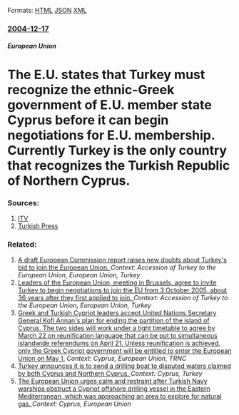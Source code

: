 
Formats: [HTML](/news/2004/12/17/the-e-u-states-that-turkey-must-recognize-the-ethnic-greek-government-of-e-u-member-state-cyprus-before-it-can-begin-negotiations-for-e-u.html)  [JSON](/news/2004/12/17/the-e-u-states-that-turkey-must-recognize-the-ethnic-greek-government-of-e-u-member-state-cyprus-before-it-can-begin-negotiations-for-e-u.json)  [XML](/news/2004/12/17/the-e-u-states-that-turkey-must-recognize-the-ethnic-greek-government-of-e-u-member-state-cyprus-before-it-can-begin-negotiations-for-e-u.xml)  

### [2004-12-17](/news/2004/12/17/index.md)

##### European Union
#  The E.U. states that Turkey must recognize the ethnic-Greek government of E.U. member state Cyprus before it can begin negotiations for E.U. membership. Currently Turkey is the only country that recognizes the Turkish Republic of Northern Cyprus. 




### Sources:

1. [ITV](http://www.itv.com/news/index_1752201.html)
2. [Turkish Press](http://www.turkishpress.com/news.asp?ID=34889)

### Related:

1. [ A draft European Commission report raises new doubts about Turkey's bid to join the European Union. ](/news/2006/11/3/a-draft-european-commission-report-raises-new-doubts-about-turkey-s-bid-to-join-the-european-union.md) _Context: Accession of Turkey to the European Union, European Union, Turkey_
2. [ Leaders of the European Union, meeting in Brussels, agree to invite Turkey to begin negotiations to join the EU from 3 October 2005, about 36 years after they first applied to join. ](/news/2004/12/16/leaders-of-the-european-union-meeting-in-brussels-agree-to-invite-turkey-to-begin-negotiations-to-join-the-eu-from-3-october-2005-about.md) _Context: Accession of Turkey to the European Union, European Union, Turkey_
3. [ Greek and Turkish Cypriot leaders accept United Nations Secretary General Kofi Annan's plan for ending the partition of the island of Cyprus. The two sides will work under a tight timetable to agree by March 22 on reunification language that can be put to simultaneous islandwide referendums on April 21. Unless reunification is achieved, only the Greek Cypriot government will be entitled to enter the European Union on May 1.](/news/2004/02/13/greek-and-turkish-cypriot-leaders-accept-united-nations-secretary-general-kofi-annan-s-plan-for-ending-the-partition-of-the-island-of-cypru.md) _Context: Cyprus, European Union, TRNC_
4. [Turkey announces it is to send a drilling boat to disputed waters claimed by both Cyprus and Northern Cyprus. ](/news/2018/03/22/turkey-announces-it-is-to-send-a-drilling-boat-to-disputed-waters-claimed-by-both-cyprus-and-northern-cyprus.md) _Context: Cyprus, Turkey_
5. [The European Union urges calm and restraint after Turkish Navy warships obstruct a Cypriot offshore drilling vessel in the Eastern Mediterranean, which was approaching an area to explore for natural gas. ](/news/2018/02/12/the-european-union-urges-calm-and-restraint-after-turkish-navy-warships-obstruct-a-cypriot-offshore-drilling-vessel-in-the-eastern-mediterra.md) _Context: Cyprus, European Union_
